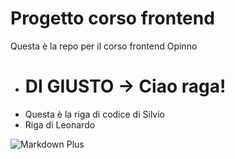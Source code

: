 # Progetto corso frontend 

Questa è la repo per il corso frontend Opinno 

- # **DI GIUSTO -> Ciao raga!**
- Questa è la riga di codice di Silvio
- Riga di Leonardo


![Markdown Plus](https://www.villaggionatura.com/shop/modules/ph_simpleblog/covers/28.jpg)